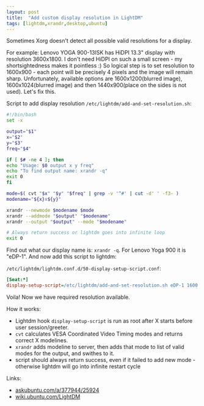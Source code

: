 ```yaml
---
layout: post
title:  "Add custom display resolution in LightDM"
tags: [lightdm,xrandr,desktop,ubuntu]
---
```


Sometimes Xorg doesn't detect all possible valid resolutions for a display.

For example: Lenovo YOGA 900-13ISK has HiDPI 13.3" display with resolution 3600x1800. I don't need HiDPI on such a small screen - my shortsightedness makes it pointless :) So logical step is to set resolution to 1600x900 - each point will be precisely 4 pixels and the image will remain sharp. Unfortunately, available options are 1600x1200(blurred image), 1600x1024(blurred image) and then 1440x900(place on the sides is not used). Let's fix this.

Script to add display resolution `/etc/lightdm/add-and-set-resolution.sh`:

```bash
#!/bin/bash
set -x

output="$1"
x="$2"
y="$3"
freq="$4"

if [ $# -ne 4 ]; then
echo "Usage: $0 output x y freq"
echo "To find output name: xrandr -q"
exit 0
fi

mode=$( cvt "$x" "$y" "$freq" | grep -v '^#' | cut -d' ' -f3- )
modename="${x}x${y}"

xrandr --newmode $modename $mode
xrandr --addmode "$output" "$modename"
xrandr --output "$output" --mode "$modename"

# Always return success or lightdm goes into infinite loop
exit 0
```

Find out what our display name is: `xrandr -q`. For Lenovo Yoga 900 it is "eDP-1". And now add this script to lightdm:

`/etc/lightdm/lightdm.conf.d/50-display-setup-script.conf`:

```ini
[Seat:*]
display-setup-script=/etc/lightdm/add-and-set-resolution.sh eDP-1 1600 900 60
```

Voila! Now we have required resolution available.

How it works:
 * Lightdm hook `display-setup-script` is run as root after X starts before user session/greeter.
* `cvt` calculates VESA Coordinated Video Timing modes and returns correct X modelines.
* `xrandr` adds modeline to server, then adds that mode to list of valid modes for the output, and swithes to it.
* script should always return success, even if it failed to add new mode - otherwise lightdm will go into infinite restart cycle

Links:
 * [askubuntu.com/a/377944/25924](https://askubuntu.com/a/377944/25924)
 * [wiki.ubuntu.com/LightDM](https://wiki.ubuntu.com/LightDM)
